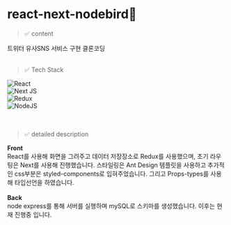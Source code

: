 # react-next-nodebird🐤

> ✅ content

트위터 유사SNS 서비스 구현 클론코딩
<br/>
<br/>
> ✅ Tech Stack

![React](https://img.shields.io/badge/react-%2320232a.svg?style=for-the-badge&logo=react&logoColor=%2361DAFB)<br/>
![Next JS](https://img.shields.io/badge/Next-black?style=for-the-badge&logo=next.js&logoColor=white)<br/>
![Redux](https://img.shields.io/badge/redux-%23593d88.svg?style=for-the-badge&logo=redux&logoColor=white)<br/>
![NodeJS](https://img.shields.io/badge/node.js-6DA55F?style=for-the-badge&logo=node.js&logoColor=white)<br/>
<br/>
<br/>
> ✅ detailed description

<b>Front</b><br/>
React를 사용해 화면을 그려주고 데이터 저장장소로 Redux를 사용했으며, 초기 라우팅은 Next를 사용해 진행했습니다. 스타일링은 Ant Design 템플릿을 사용하고 추가적인 css부분은 styled-components로 입혀주었습니다. 그리고 Props-types를 사용해 타입선언을 하였습니다.
<br/>
<br/>
<b>Back</b><br/>
node express를 통해 서버를 실행하며 mySQL로 스키마를 생성했습니다. 이후는 현재 진행중 입니다.
